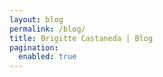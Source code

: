```yaml
---
layout: blog
permalink: /blog/
title: Brigitte Castaneda | Blog
pagination:
  enabled: true
---
```


